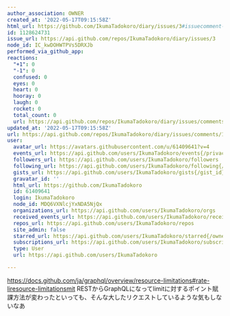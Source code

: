 ```yaml
---
author_association: OWNER
created_at: '2022-05-17T09:15:58Z'
html_url: https://github.com/IkumaTadokoro/diary/issues/3#issuecomment-1128624731
id: 1128624731
issue_url: https://api.github.com/repos/IkumaTadokoro/diary/issues/3
node_id: IC_kwDOHWTPVs5DRXJb
performed_via_github_app: 
reactions:
  "+1": 0
  "-1": 0
  confused: 0
  eyes: 0
  heart: 0
  hooray: 0
  laugh: 0
  rocket: 0
  total_count: 0
  url: https://api.github.com/repos/IkumaTadokoro/diary/issues/comments/1128624731/reactions
updated_at: '2022-05-17T09:15:58Z'
url: https://api.github.com/repos/IkumaTadokoro/diary/issues/comments/1128624731
user:
  avatar_url: https://avatars.githubusercontent.com/u/61409641?v=4
  events_url: https://api.github.com/users/IkumaTadokoro/events{/privacy}
  followers_url: https://api.github.com/users/IkumaTadokoro/followers
  following_url: https://api.github.com/users/IkumaTadokoro/following{/other_user}
  gists_url: https://api.github.com/users/IkumaTadokoro/gists{/gist_id}
  gravatar_id: ''
  html_url: https://github.com/IkumaTadokoro
  id: 61409641
  login: IkumaTadokoro
  node_id: MDQ6VXNlcjYxNDA5NjQx
  organizations_url: https://api.github.com/users/IkumaTadokoro/orgs
  received_events_url: https://api.github.com/users/IkumaTadokoro/received_events
  repos_url: https://api.github.com/users/IkumaTadokoro/repos
  site_admin: false
  starred_url: https://api.github.com/users/IkumaTadokoro/starred{/owner}{/repo}
  subscriptions_url: https://api.github.com/users/IkumaTadokoro/subscriptions
  type: User
  url: https://api.github.com/users/IkumaTadokoro

---
```

https://docs.github.com/ja/graphql/overview/resource-limitations#rate-liresource-limitationsmit
RESTからGraphQLになってlimitに対するポイント賦課方法が変わったといっても、そんな大したリクエストしているような気もしないなあ